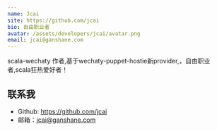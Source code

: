 ```yaml
---
name: Jcai
site: https://github.com/jcai
bio: 自由职业者
avatar: /assets/developers/jcai/avatar.png
email: jcai@ganshane.com
---
```

scala-wechaty 作者,基于wechaty-puppet-hostie新provider,，自由职业者,scala狂热爱好者！

## 联系我

- Github: <https://github.com/jcai>
- 邮箱：jcai@ganshane.com
